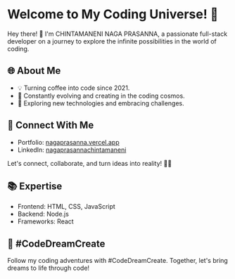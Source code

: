 # Welcome to My Coding Universe! 🚀

Hey there! 👋 I'm CHINTAMANENI NAGA PRASANNA, a passionate full-stack developer on a journey to explore the infinite possibilities in the world of coding.

## 🌐 About Me
- 💡 Turning coffee into code since 2021.
- 🚀 Constantly evolving and creating in the coding cosmos.
- 🌟 Exploring new technologies and embracing challenges.

## 🔗 Connect With Me
- Portfolio: [nagaprasanna.vercel.app](https://nagaprasanna.vercel.app)
- LinkedIn: [nagaprasannachintamaneni](https://www.linkedin.com/in/chintamaneninagaprasanna/)

Let's connect, collaborate, and turn ideas into reality! 🚀✨

## 📚 Expertise
- Frontend: HTML, CSS, JavaScript
- Backend: Node.js
- Frameworks: React

## 🌈 #CodeDreamCreate
Follow my coding adventures with #CodeDreamCreate. Together, let's bring dreams to life through code!

